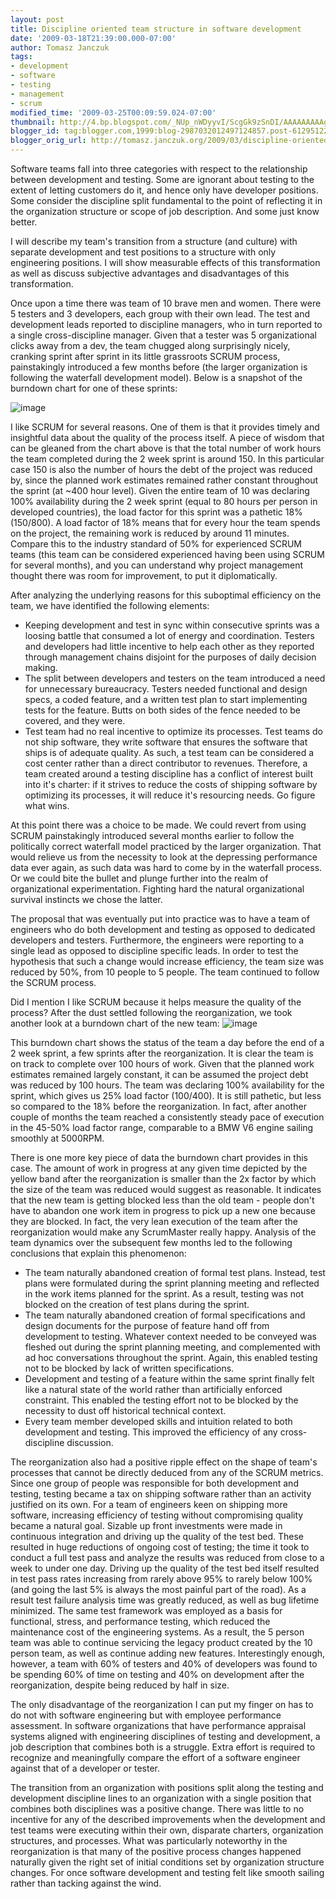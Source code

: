```yaml
---
layout: post
title: Discipline oriented team structure in software development
date: '2009-03-18T21:39:00.000-07:00'
author: Tomasz Janczuk
tags:
- development
- software
- testing
- management
- scrum
modified_time: '2009-03-25T00:09:59.024-07:00'
thumbnail: http://4.bp.blogspot.com/_NUp_nWDyyvI/ScgGk9zSnDI/AAAAAAAAAgQ/9zSoBw_Wb1I/s72-c/rtm.2.png
blogger_id: tag:blogger.com,1999:blog-2987032012497124857.post-6129512217771822038
blogger_orig_url: http://tomasz.janczuk.org/2009/03/discipline-oriented-team-structure-in.html
---
```



Software teams fall into three categories with respect to the relationship between development and testing. Some are ignorant about testing to the extent of letting customers do it, and hence only have developer positions. Some consider the discipline split fundamental to the point of reflecting it in the organization structure or scope of job description. And some just know better.

I will describe my team's transition from a structure (and culture) with separate development and test positions to a structure with only engineering positions. I will show measurable effects of this transformation as well as discuss subjective advantages and disadvantages of this transformation.

Once upon a time there was team of 10 brave men and women. There were 5 testers and 3 developers, each group with their own lead. The test and development leads reported to discipline managers, who in turn reported to a single cross-discipline manager. Given that a tester was 5 organizational clicks away from a dev, the team chugged along surprisingly nicely, cranking sprint after sprint in its little grassroots SCRUM process, painstakingly introduced a few months before (the larger organization is following the waterfall development model). Below is a snapshot of the burndown chart for one of these sprints:


 ![image](http://4.bp.blogspot.com/_NUp_nWDyyvI/ScgGk9zSnDI/AAAAAAAAAgQ/9zSoBw_Wb1I/s320/rtm.2.png)

I like SCRUM for several reasons. One of them is that it provides timely and insightful data about the quality of the process itself. A piece of wisdom that can be gleaned from the chart above is that the total number of work hours the team completed during the 2 week sprint is around 150. In this particular case 150 is also the number of hours the debt of the project was reduced by, since the planned work estimates remained rather constant throughout the sprint (at ~400 hour level). Given the entire team of 10 was declaring 100% availability during the 2 week sprint (equal to 80 hours per person in developed countries), the load factor for this sprint was a pathetic 18% (150/800). A load factor of 18% means that for every hour the team spends on the project, the remaining work is reduced by around 11 minutes. Compare this to the industry standard of 50% for experienced SCRUM teams (this team can be considered experienced having been using SCRUM for several months), and you can understand why project management thought there was room for improvement, to put it diplomatically.

After analyzing the underlying reasons for this suboptimal efficiency on the team, we have identified the following elements:

* Keeping development and test in sync within consecutive sprints was a loosing battle that consumed a lot of energy and coordination. Testers and developers had little incentive to help each other as they reported through management chains disjoint for the purposes of daily decision making.  
* The split between developers and testers on the team introduced a need for unnecessary bureaucracy. Testers needed functional and design specs, a coded feature, and a written test plan to start implementing tests for the feature. Butts on both sides of the fence needed to be covered, and they were.  
* Test team had no real incentive to optimize its processes. Test teams do not ship software, they write software that ensures the software that ships is of adequate quality. As such, a test team can be considered a cost center rather than a direct contributor to revenues. Therefore, a team created around a testing discipline has a conflict of interest built into it's charter: if it strives to reduce the costs of shipping software by optimizing its processes, it will reduce it's resourcing needs. Go figure what wins.  


At this point there was a choice to be made. We could revert from using SCRUM painstakingly introduced several months earlier to follow the politically correct waterfall model practiced by the larger organization. That would relieve us from the necessity to look at the depressing performance data ever again, as such data was hard to come by in the waterfall process. Or we could bite the bullet and plunge further into the realm of organizational experimentation. Fighting hard the natural organizational survival instincts we chose the latter. 

The proposal that was eventually put into practice was to have a team of engineers who do both development and testing as opposed to dedicated developers and testers. Furthermore, the engineers were reporting to a single lead as opposed to discipline specific leads. In order to test the hypothesis that such a change would increase efficiency, the team size was reduced by 50%, from 10 people to 5 people. The team continued to follow the SCRUM process.

Did I mention I like SCRUM because it helps measure the quality of the process? After the dust settled following the reorganization, we took another look at a burndown chart of the new team: ![image](http://4.bp.blogspot.com/_NUp_nWDyyvI/Scm6TeSj3SI/AAAAAAAAAgY/vY_bxBf_UQ4/s320/rtm.5.PNG) 

This burndown chart shows the status of the team a day before the end of a 2 week sprint, a few sprints after the reorganization. It is clear the team is on track to complete over 100 hours of work. Given that the planned work estimates remained largely constant, it can be assumed the project debt was reduced by 100 hours. The team was declaring 100% availability for the sprint, which gives us 25% load factor (100/400). It is still pathetic, but less so compared to the 18% before the reorganization. In fact, after another couple of months the team reached a consistently steady pace of execution in the 45-50% load factor range, comparable to a BMW V6 engine sailing smoothly at 5000RPM. 

There is one more key piece of data the burndown chart provides in this case. The amount of work in progress at any given time depicted by the yellow band after the reorganization is smaller than the 2x factor by which the size of the team was reduced would suggest as reasonable. It indicates that the new team is getting blocked less than the old team - people don't have to abandon one work item in progress to pick up a new one because they are blocked. In fact, the very lean execution of the team after the reorganization would make any ScrumMaster really happy. Analysis of the team dynamics over the subsequent few months led to the following conclusions that explain this phenomenon:

* The team naturally abandoned creation of formal test plans. Instead, test plans were formulated during the sprint planning meeting and reflected in the work items planned for the sprint. As a result, testing was not blocked on the creation of test plans during the sprint.  
* The team naturally abandoned creation of formal specifications and design documents for the purpose of feature hand off from development to testing. Whatever context needed to be conveyed was fleshed out during the sprint planning meeting, and complemented with ad hoc conversations throughout the sprint. Again, this enabled testing not to be blocked by lack of written specifications.  
* Development and testing of a feature within the same sprint finally felt like a natural state of the world rather than artificially enforced constraint. This enabled the testing effort not to be blocked by the necessity to dust off historical technical context.  
* Every team member developed skills and intuition related to both development and testing. This improved the efficiency of any cross-discipline discussion.  


The reorganization also had a positive ripple effect on the shape of team's processes that cannot be directly deduced from any of the SCRUM metrics. Since one group of people was responsible for both development and testing, testing became a tax on shipping software rather than an activity justified on its own. For a team of engineers keen on shipping more software, increasing efficiency of testing without compromising quality became a natural goal. Sizable up front investments were made in continuous integration and driving up the quality of the test bed. These resulted in huge reductions of ongoing cost of testing; the time it took to conduct a full test pass and analyze the results was reduced from close to a week to under one day. Driving up the quality of the test bed itself resulted in test pass rates increasing from rarely above 95% to rarely below 100% (and going the last 5% is always the most painful part of the road). As a result test failure analysis time was greatly reduced, as well as bug lifetime minimized. The same test framework was employed as a basis for functional, stress, and performance testing, which reduced the maintenance cost of the engineering systems. As a result, the 5 person team was able to continue servicing the legacy product created by the 10 person team, as well as continue adding new features. Interestingly enough, however, a team with 60% of testers and 40% of developers was found to be spending 60% of time on testing and 40% on development after the reorganization, despite being reduced by half in size. 

The only disadvantage of the reorganization I can put my finger on has to do not with software engineering but with employee performance assessment. In software organizations that have performance appraisal systems aligned with engineering disciplines of testing and development, a job description that combines both is a struggle. Extra effort is required to recognize and meaningfully compare the effort of a software engineer against that of a developer or tester. 

The transition from an organization with positions split along the testing and development discipline lines to an organization with a single position that combines both disciplines was a positive change. There was little to no incentive for any of the described improvements when the development and test teams were executing within their own, disparate charters, organization structures, and processes. What was particularly noteworthy in the reorganization is that many of the positive process changes happened naturally given the right set of initial conditions set by organization structure changes. For once software development and testing felt like smooth sailing rather than tacking against the wind.
